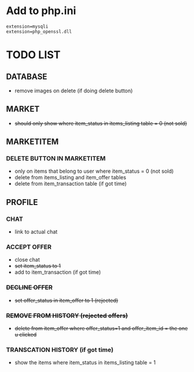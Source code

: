 # Add to php.ini
```
extension=mysqli
extension=php_openssl.dll
```

# TODO LIST
## DATABASE
* remove images on delete (if doing delete button)
## MARKET
* ~~should only show where item_status in items_listing table = 0 (not sold)~~

## MARKETITEM
### DELETE BUTTON IN MARKETITEM
* only on items that belong to user where item_status = 0 (not sold)
* delete from items_listing and item_offer tables
* delete from item_transaction table (if got time)

## PROFILE
### CHAT
* link to actual chat
### ACCEPT OFFER
* close chat
* ~~set item_status to 1~~
* add to item_transaction (if got time)
### ~~DECLINE OFFER~~
* ~~set offer_status in item_offer to 1 (rejected)~~
### ~~REMOVE FROM HISTORY (rejected offers)~~
* ~~delete from item_offer where offer_status=1 and offer_item_id = the one u clicked~~
### TRANSCATION HISTORY (if got time)
* show the items where item_status in items_listing table = 1
